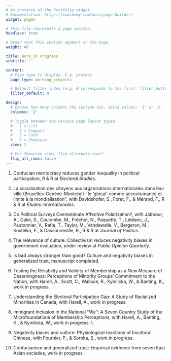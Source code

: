 ```yaml
---
# An instance of the Portfolio widget.
# Documentation: https://wowchemy.com/docs/page-builder/
widget: pages

# This file represents a page section.
headless: true

# Order that this section appears on the page.
weight: 40

title: Work in Progress
subtitle: ''

content:
  # Page type to display. E.g. project.
  page_type: working_projects

  # Default filter index (e.g. 0 corresponds to the first `filter_button` instance below).
  filter_default: 0

design:
  # Choose how many columns the section has. Valid values: '1' or '2'.
  columns: '2'

  # Toggle between the various page layout types.
  #   1 = List
  #   2 = Compact
  #   3 = Card
  #   5 = Showcase
  view: 1

  # For Showcase view, flip alternate rows?
  flip_alt_rows: false
---
```

1. Confucian meritocracy reduces gender inequality in political participation, R \& R at _Electoral Studies_. 

2. La socialisation des citoyens aux organisations internationales dans leur ville (Bruxelles-Genève-Montréal) : le ‘glocal’ comme accoutumance et limite à la mondialisation", with Davidshofer, S., Foret, F., & Mérand, F., R & R at _Études internationales_.

3. Do Political Surveys Overestimate Affective Polarization?, with Jabbour, A., Çakir, S., Coulombe, M., Fréchet, N., Paquette, T., Leblanc, J., Pautonnier, V., Rafie, T., Taylor, M., Vandewalle, V., Bergeron, M., Kostelka, F., & Dassonneville, R., R \& R at _Journal of Politics_.

4. The relevance of culture: Collectivism reduces negativity biases in government evaluation, under review at _Public Opinion Quarterly_.

5. Is bad always stronger than good? Culture and negativity biases in generalized trust, manuscript completed. 

6. Testing the Reliability and Validity of Membership as a New Measure of Deservingness: Perceptions of Minority Groups’ Commitment to the Nation, with Harell, A., Scott, C., Wallace, R., Kymlicka, W., & Banting, K., work in progress.

7. Understanding the Electoral Participation Gap: A Study of Racialized Minorities in Canada, with Harell, A., work in progress.

8. Immigrant Inclusion in the National "We": A Seven Country Study of the Microfoundations of Membership Perceptions, with Harell, A., Banting, K., & Kymlicka, W., work in progress. \\ 

9. Negativity biases and culture: Physiological reactions of bicultural Chinese, with Fournier, P., & Soroka, S., work in progress.

10. Confucianism and generalized trust: Empirical evidence from seven East Asian societies, work in progress.
